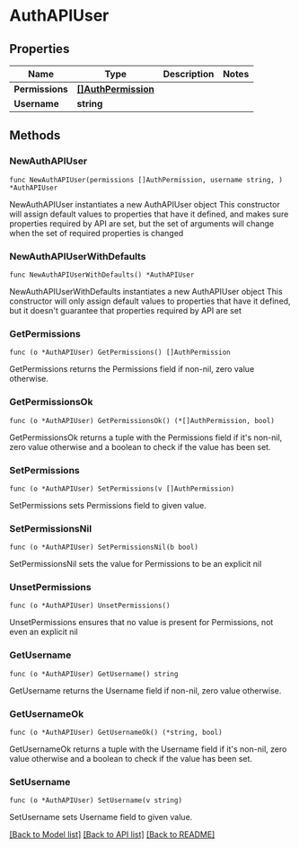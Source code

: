 # AuthAPIUser

## Properties

Name | Type | Description | Notes
------------ | ------------- | ------------- | -------------
**Permissions** | [**[]AuthPermission**](AuthPermission.md) |  | 
**Username** | **string** |  | 

## Methods

### NewAuthAPIUser

`func NewAuthAPIUser(permissions []AuthPermission, username string, ) *AuthAPIUser`

NewAuthAPIUser instantiates a new AuthAPIUser object
This constructor will assign default values to properties that have it defined,
and makes sure properties required by API are set, but the set of arguments
will change when the set of required properties is changed

### NewAuthAPIUserWithDefaults

`func NewAuthAPIUserWithDefaults() *AuthAPIUser`

NewAuthAPIUserWithDefaults instantiates a new AuthAPIUser object
This constructor will only assign default values to properties that have it defined,
but it doesn't guarantee that properties required by API are set

### GetPermissions

`func (o *AuthAPIUser) GetPermissions() []AuthPermission`

GetPermissions returns the Permissions field if non-nil, zero value otherwise.

### GetPermissionsOk

`func (o *AuthAPIUser) GetPermissionsOk() (*[]AuthPermission, bool)`

GetPermissionsOk returns a tuple with the Permissions field if it's non-nil, zero value otherwise
and a boolean to check if the value has been set.

### SetPermissions

`func (o *AuthAPIUser) SetPermissions(v []AuthPermission)`

SetPermissions sets Permissions field to given value.


### SetPermissionsNil

`func (o *AuthAPIUser) SetPermissionsNil(b bool)`

 SetPermissionsNil sets the value for Permissions to be an explicit nil

### UnsetPermissions
`func (o *AuthAPIUser) UnsetPermissions()`

UnsetPermissions ensures that no value is present for Permissions, not even an explicit nil
### GetUsername

`func (o *AuthAPIUser) GetUsername() string`

GetUsername returns the Username field if non-nil, zero value otherwise.

### GetUsernameOk

`func (o *AuthAPIUser) GetUsernameOk() (*string, bool)`

GetUsernameOk returns a tuple with the Username field if it's non-nil, zero value otherwise
and a boolean to check if the value has been set.

### SetUsername

`func (o *AuthAPIUser) SetUsername(v string)`

SetUsername sets Username field to given value.



[[Back to Model list]](../README.md#documentation-for-models) [[Back to API list]](../README.md#documentation-for-api-endpoints) [[Back to README]](../README.md)


